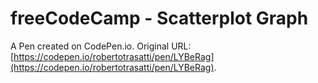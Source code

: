 # freeCodeCamp - Scatterplot Graph

A Pen created on CodePen.io. Original URL: [https://codepen.io/robertotrasatti/pen/LYBeRag](https://codepen.io/robertotrasatti/pen/LYBeRag).

